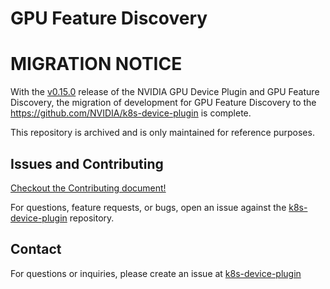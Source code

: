 # GPU Feature Discovery

# MIGRATION NOTICE

With the [v0.15.0](https://github.com/NVIDIA/k8s-device-plugin/releases/tag/v0.15.0)
release of the NVIDIA GPU Device Plugin and GPU Feature Discovery, the migration
of development for GPU Feature Discovery to the
https://github.com/NVIDIA/k8s-device-plugin is complete.

This repository is archived and is only maintained for reference purposes.

## Issues and Contributing

[Checkout the Contributing document!](https://github.com/NVIDIA/k8s-device-plugin/blob/main/CONTRIBUTING.md)

For questions, feature requests, or bugs, open an issue against the [k8s-device-plugin](https://github.com/NVIDIA/k8s-device-plugin) repository.

## Contact

For questions or inquiries, please create an issue at [k8s-device-plugin](https://github.com/NVIDIA/k8s-device-plugin)
